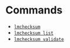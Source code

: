 # Commands

* [`lmchecksum`](lmchecksum.md)
* [`lmchecksum list`](lmchecksum_list.md)
* [`lmchecksum validate`](lmchecksum_validate.md)